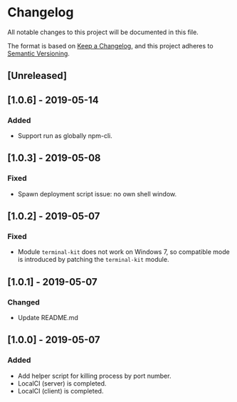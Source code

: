 # Changelog
All notable changes to this project will be documented in this file.

The format is based on [Keep a Changelog](https://keepachangelog.com/en/1.0.0/),
and this project adheres to [Semantic Versioning](https://semver.org/spec/v2.0.0.html).

## [Unreleased]

## [1.0.6] - 2019-05-14
### Added
- Support run as globally npm-cli.

## [1.0.3] - 2019-05-08
### Fixed
- Spawn deployment script issue: no own shell window.

## [1.0.2] - 2019-05-07
### Fixed
- Module `terminal-kit` does not work on Windows 7, so compatible mode is introduced by patching the `terminal-kit` module.

## [1.0.1] - 2019-05-07
### Changed
- Update README.md

## [1.0.0] - 2019-05-07
### Added
- Add helper script for killing process by port number.
- LocalCI (server) is completed.
- LocalCI (client) is completed.
